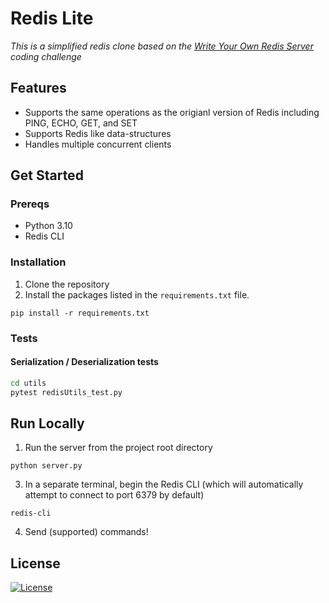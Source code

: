 # Redis Lite

_This is a simplified redis clone based on the [Write Your Own Redis Server](https://codingchallenges.fyi/challenges/challenge-redis) coding challenge_

## Features
- Supports the same operations as the origianl version of Redis including PING, ECHO, GET, and SET
- Supports Redis like data-structures
- Handles multiple concurrent clients

## Get Started

### Prereqs
- Python 3.10
- Redis CLI

### Installation
1. Clone the repository
2. Install the packages listed in the `requirements.txt` file.
```
pip install -r requirements.txt
```

 ### Tests

#### Serialization / Deserialization tests
``` sh
cd utils
pytest redisUtils_test.py
```

## Run Locally
1. Run the server from the project root directory
```
python server.py
```
3. In a separate terminal, begin the Redis CLI (which will automatically attempt to connect to port 6379 by default)
```
redis-cli
```
4. Send (supported) commands!

## License
[![License](https://img.shields.io/badge/license-MIT-blue.svg)](./LICENSE)
